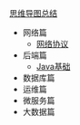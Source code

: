 [思维导图总结](R~U~N.emmx)

- 网络篇
  - [网络协议](Network/network-protocol.md)
- 后端篇
  - [Java基础](Java/java.md)
- 数据库篇
- 运维篇
- 微服务篇
- 大数据篇





